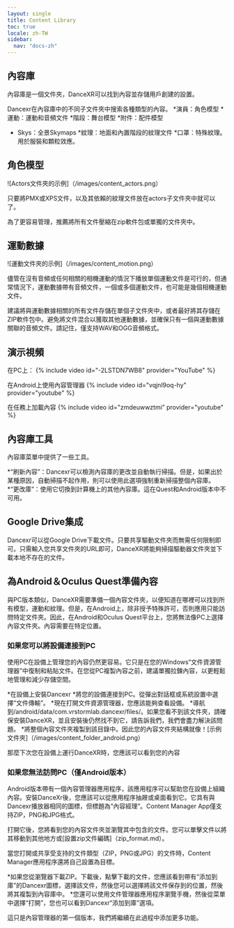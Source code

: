```yaml
---
layout: single
title: Content Library
toc: true
locale: zh-TW
sidebar:
  nav: "docs-zh"
---
```


## 內容庫

內容庫是一個文件夾，DanceXR可以找到內容並存儲用戶創建的設置。

Dancexr在內容庫中的不同子文件夾中搜索各種類型的內容。
*演員：角色模型
*運動：運動和音頻文件
*階段：舞台模型
*附件：配件模型
* Skys：全景Skymaps
*紋理：地面和內置階段的紋理文件
*口罩：特殊紋理。用於服裝和顆粒效應。


## 角色模型

![Actors文件夾的示例]（/images/content_actors.png）

只要將PMX或XPS文件，以及其依賴的紋理文件放在actors子文件夾中就可以了。

為了更容易管理，推薦將所有文件壓縮在zip軟件包或單獨的文件夾中。


## 運動數據

![運動文件夾的示例]（/images/content_motion.png）

儘管在沒有音頻或任何相關的相機運動的情況下播放單個運動文件是可行的，但通常情況下，運動數據帶有音頻文件，一個或多個運動文件，也可能是幾個相機運動文件。

建議將與運動數據相關的所有文件存儲在單個子文件夾中，或者最好將其存儲在ZIP軟件包中。避免將文件混合以獲取其他運動數據，並確保只有一個與運動數據關聯的音頻文件。請記住，僅支持WAV和OGG音頻格式。


## 演示視頻

在PC上：
{% include video id="-2LSTDN7WB8" provider="YouTube" %}


在Android上使用內容管理器
{% include video id="vqjnl9oq-hy" provider="youtube" %}


在任務上加載內容
{% include video id="zmdeuwwztmi” provider="youtube" %}


## 內容庫工具
內容庫菜單中提供了一些工具。

*“刷新內容”：Dancexr可以檢測內容庫的更改並自動執行掃描。但是，如果出於某種原因，自動掃描不起作用，則可以使用此選項強制重新掃描整個內容庫。
*“更改庫”：使用它切換到計算機上的其他內容庫。這在Quest和Android版本中不可用。


## Google Drive集成
Dancexr可以從Google Drive下載文件。只要共享驅動文件夾而無需任何限制即可。只需輸入您共享文件夾的URL即可，DanceXR將能夠掃描驅動器文件夾並下載本地不存在的文件。


## 為Android＆Oculus Quest準備內容

與PC版本類似，DanceXR需要準備一個內容文件夾，以便知道在哪裡可以找到所有模型，運動和紋理。但是，在Android上，除非授予特殊許可，否則應用只能訪問特定文件夾。因此，在Android和Oculus Quest平台上，您將無法像PC上選擇內容文件夾。內容需要在特定位置。

### 如果您可以將設備連接到PC

使用PC在設備上管理您的內容仍然更容易。它只是在您的Windows“文件資源管理器”中復制和粘貼文件。在您從PC複製內容之前，建議單獨拉鍊內容，以更輕鬆地管理和減少存儲空間。

*在設備上安裝Dancexr
*將您的設備連接到PC。從彈出對話框或系統設置中選擇“文件傳輸”。
*現在打開文件資源管理器，您應該能夠查看設備。
*導航到/android/data/com.vrstormlab.dancexr/files/。如果您看不到該文件夾，請確保安裝DanceXR，並且安裝後仍然找不到它，請告訴我們，我們會盡力解決該問題。
*將整個內容文件夾複製到該目錄中。因此您的內容文件夾結構就像！[示例文件夾]（/images/content_folder_android.png）

那麼下次您在設備上運行DanceXR時，您應該可以看到您的內容

### 如果您無法訪問PC（僅Android版本）

Android版本帶有一個內容管理器應用程序，該應用程序可以幫助您在設備上組織內容。安裝DanceXr後，您應該可以從應用程序抽屜或桌面看到它。它具有與Dancexr播放器相同的圖標，但標題為“內容經理”。Content Manager App僅支持ZIP，PNG和JPG格式。

打開它後，您將看到您的內容文件夾並瀏覽其中包含的文件。您可以單擊文件以將其移動到其他地方或[設置zip文件編碼]（zip_format.md）。

當您打開或共享受支持的文件類型（ZIP，PNG或JPG）的文件時，Content Manager應用程序還將自己設置為目標。

*如果您從瀏覽器下載ZIP。下載後，點擊下載的文件，您應該看到帶有“添加到庫”的Dancexr圖標，選擇該文件，然後您可以選擇將該文件保存到的位置，然後將其複製到內容庫中。
*您還可以使用文件管理器應用程序瀏覽手機，然後從菜單中選擇“打開”，您也可以看到Dancexr“添加到庫”選項。

這只是內容管理器的第一個版本，我們將繼續在此過程中添加更多功能。

